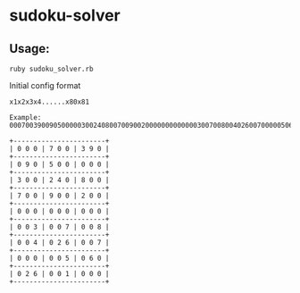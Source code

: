 # sudoku-solver

## Usage:

	ruby sudoku_solver.rb


Initial config format

	x1x2x3x4......x80x81
	
	Example: 000700390090500000300240800700900200000000000003007008004026007000005060026001000
	
	+-----------------------+
	| 0 0 0 | 7 0 0 | 3 9 0 |
	+-----------------------+
	| 0 9 0 | 5 0 0 | 0 0 0 |
	+-----------------------+
	| 3 0 0 | 2 4 0 | 8 0 0 |
	+-----------------------+
	| 7 0 0 | 9 0 0 | 2 0 0 |
	+-----------------------+
	| 0 0 0 | 0 0 0 | 0 0 0 |
	+-----------------------+
	| 0 0 3 | 0 0 7 | 0 0 8 |
	+-----------------------+
	| 0 0 4 | 0 2 6 | 0 0 7 |
	+-----------------------+
	| 0 0 0 | 0 0 5 | 0 6 0 |
	+-----------------------+
	| 0 2 6 | 0 0 1 | 0 0 0 |
	+-----------------------+
